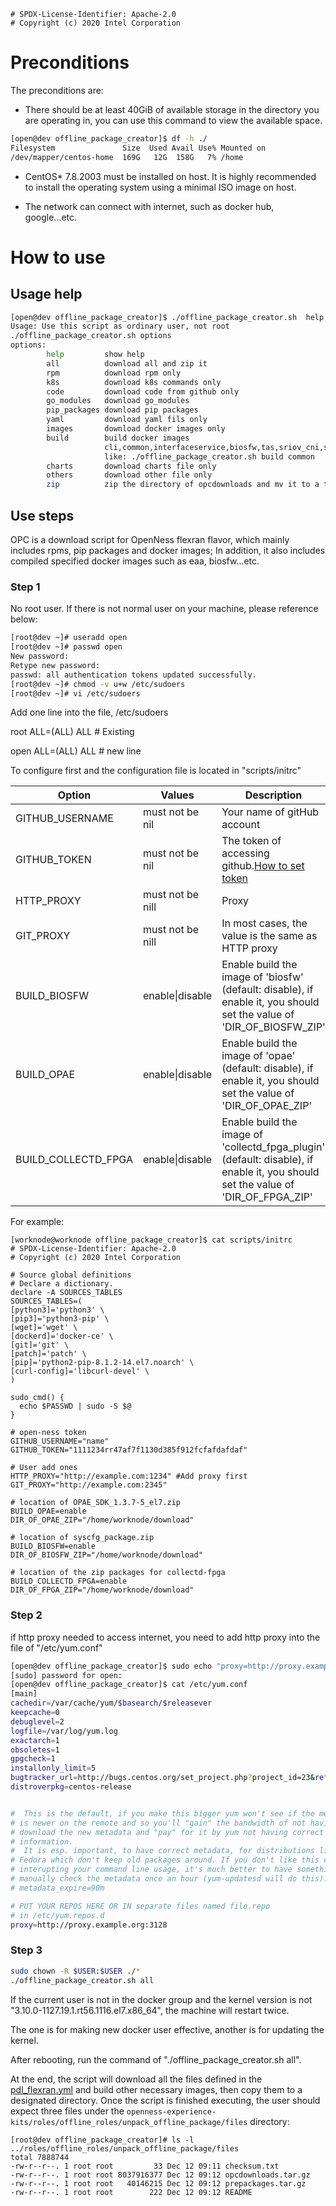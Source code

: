 ```text
# SPDX-License-Identifier: Apache-2.0
# Copyright (c) 2020 Intel Corporation
```
# Preconditions

The preconditions are:

- There should be at least 40GiB of available storage in the directory you are operating in, you can use this command to view the available space.
```sh
[open@dev offline_package_creator]$ df -h ./
Filesystem               Size  Used Avail Use% Mounted on
/dev/mapper/centos-home  169G   12G  158G   7% /home
```
- CentOS\* 7.8.2003 must be installed on host. It is highly recommended to install the operating system using a minimal ISO image on host.

- The network can connect with internet, such as docker hub, google...etc.

# How to use

## Usage help
```sh
[open@dev offline_package_creator]$ ./offline_package_creator.sh  help
Usage: Use this script as ordinary user, not root
./offline_package_creator.sh options
options:
        help         show help
        all          download all and zip it
        rpm          download rpm only
        k8s          download k8s commands only
        code         download code from github only
        go_modules   download go_modules
        pip_packages download pip packages
        yaml         download yaml fils only
        images       download docker images only
        build        build docker images
                     cli,common,interfaceservice,biosfw,tas,sriov_cni,sriov_network,bb_config,rmd,collectd_fpga;all(default)
                     like: ./offline_package_creator.sh build common
        charts       download charts file only
        others       download other file only
        zip          zip the directory of opcdownloads and mv it to a target directory
```

## Use steps

OPC is a download script for OpenNess flexran flavor, which mainly includes rpms, pip packages and docker images; In addition, it also includes compiled specified docker images such as eaa, biosfw...etc.

### Step 1
No root user.
If there is not normal user on your machine, please reference below:
```sh
[root@dev ~]# useradd open
[root@dev ~]# passwd open
New password:
Retype new password:
passwd: all authentication tokens updated successfully.
[root@dev ~]# chmod -v u+w /etc/sudoers
[root@dev ~]# vi /etc/sudoers
```
Add one line into the file, /etc/sudoers

root ALL=(ALL) ALL # Existing

open ALL=(ALL) ALL # new line

To configure first and the configuration file is located in "scripts/initrc"


| Option | Values | Description |
| ------ | ------ | ----------- |
| GITHUB_USERNAME | must not be nil | Your name of gitHub account |
| GITHUB_TOKEN | must not be nil | The token of accessing github.[How to set token](https://docs.github.com/en/free-pro-team@latest/github/authenticating-to-github/creating-a-personal-access-token) |
| HTTP_PROXY | must not be nill | Proxy |
| GIT_PROXY | must not be nill | In most cases, the value is the same as HTTP proxy |
| BUILD_BIOSFW | enable\|disable | Enable build the image of 'biosfw' (default: disable), if enable it, you should set the value of 'DIR_OF_BIOSFW_ZIP' |
| BUILD_OPAE | enable\|disable | Enable build the image of 'opae' (default: disable), if enable it, you should set the value of 'DIR_OF_OPAE_ZIP' |
| BUILD_COLLECTD_FPGA | enable\|disable | Enable build the image of 'collectd_fpga_plugin' (default: disable), if enable it, you should set the value of 'DIR_OF_FPGA_ZIP' |

For example:
```shell
[worknode@worknode offline_package_creator]$ cat scripts/initrc
# SPDX-License-Identifier: Apache-2.0
# Copyright (c) 2020 Intel Corporation

# Source global definitions
# Declare a dictionary.
declare -A SOURCES_TABLES
SOURCES_TABLES=(
[python3]='python3' \
[pip3]='python3-pip' \
[wget]='wget' \
[dockerd]='docker-ce' \
[git]='git' \
[patch]='patch' \
[pip]='python2-pip-8.1.2-14.el7.noarch' \
[curl-config]='libcurl-devel' \
)

sudo_cmd() {
  echo $PASSWD | sudo -S $@
}

# open-ness token
GITHUB_USERNAME="name"
GITHUB_TOKEN="1111234rr47af7f1130d385f912fcfafdafdaf"

# User add ones
HTTP_PROXY="http://example.com:1234" #Add proxy first
GIT_PROXY="http://example.com:2345"

# location of OPAE_SDK_1.3.7-5_el7.zip
BUILD_OPAE=enable
DIR_OF_OPAE_ZIP="/home/worknode/download"

# location of syscfg_package.zip
BUILD_BIOSFW=enable
DIR_OF_BIOSFW_ZIP="/home/worknode/download"

# location of the zip packages for collectd-fpga
BUILD_COLLECTD_FPGA=enable
DIR_OF_FPGA_ZIP="/home/worknode/download"
```
### Step 2
if http proxy needed to access internet, you need to add http proxy into the file of "/etc/yum.conf"
```sh
[open@dev offline_package_creator]$ sudo echo "proxy=http://proxy.example.org:3128" >> /etc/yum.conf
[sudo] password for open:
[open@dev offline_package_creator]$ cat /etc/yum.conf
[main]
cachedir=/var/cache/yum/$basearch/$releasever
keepcache=0
debuglevel=2
logfile=/var/log/yum.log
exactarch=1
obsoletes=1
gpgcheck=1
installonly_limit=5
bugtracker_url=http://bugs.centos.org/set_project.php?project_id=23&ref=http://bugs.centos.org/bug_report_page.php?category=yum
distroverpkg=centos-release


#  This is the default, if you make this bigger yum won't see if the metadata
# is newer on the remote and so you'll "gain" the bandwidth of not having to
# download the new metadata and "pay" for it by yum not having correct
# information.
#  It is esp. important, to have correct metadata, for distributions like
# Fedora which don't keep old packages around. If you don't like this checking
# interupting your command line usage, it's much better to have something
# manually check the metadata once an hour (yum-updatesd will do this).
# metadata_expire=90m

# PUT YOUR REPOS HERE OR IN separate files named file.repo
# in /etc/yum.repos.d
proxy=http://proxy.example.org:3128
```

### Step 3

```sh
sudo chown -R $USER:$USER ./*
./offline_package_creator.sh all
```
If the current user is not in the docker group and the kernel version is not "3.10.0-1127.19.1.rt56.1116.el7.x86_64", the machine will restart twice.

The one is for making new docker user effective, another is for updating the kernel.

After rebooting, run the command of "./offline_package_creator.sh all".

At the end, the script will download all the files defined in the [pdl_flexran.yml](https://github.com/open-ness/openness-experience-kits/blob/master/offline_package_creator/package_definition_list/pdl_flexran.yml) and build other necessary images, then copy them to a designated directory. Once the script is finished executing, the user should expect three files under the `openness-experience-kits/roles/offline_roles/unpack_offline_package/files` directory:
```shell
[root@dev offline_package_creator]# ls -l ../roles/offline_roles/unpack_offline_package/files
total 7888744
-rw-r--r--. 1 root root         33 Dec 12 09:11 checksum.txt
-rw-r--r--. 1 root root 8037916377 Dec 12 09:12 opcdownloads.tar.gz
-rw-r--r--. 1 root root   40146215 Dec 12 09:12 prepackages.tar.gz
-rw-r--r--. 1 root root        222 Dec 12 09:12 README
```
